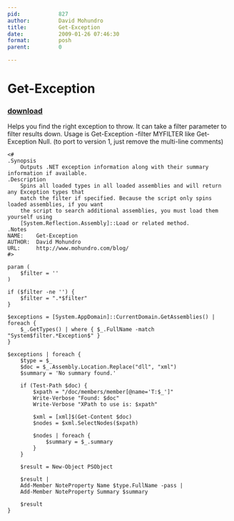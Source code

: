 ```yaml
---
pid:            827
author:         David Mohundro
title:          Get-Exception
date:           2009-01-26 07:46:30
format:         posh
parent:         0

---
```


# Get-Exception

### [download](Scripts\827.ps1)

Helps you find the right exception to throw. It can take a filter parameter to filter results down. Usage is Get-Exception -filter MYFILTER like Get-Exception Null. (to port to version 1, just remove the multi-line comments)

```posh
<#
.Synopsis
	Outputs .NET exception information along with their summary information if available.
.Description
	Spins all loaded types in all loaded assemblies and will return any Exception types that
	match the filter if specified. Because the script only spins loaded assemblies, if you want
	the script to search additional assemblies, you must load them yourself using
	[System.Reflection.Assembly]::Load or related method.
.Notes
NAME:    Get-Exception
AUTHOR:  David Mohundro
URL:     http://www.mohundro.com/blog/
#>

param (
	$filter = ''
)

if ($filter -ne '') {
	$filter = ".*$filter"
}

$exceptions = [System.AppDomain]::CurrentDomain.GetAssemblies() | foreach { 
	$_.GetTypes() | where { $_.FullName -match "System$filter.*Exception$" }
}

$exceptions | foreach {
	$type = $_
	$doc = $_.Assembly.Location.Replace("dll", "xml")
	$summary = 'No summary found.'

	if (Test-Path $doc) {
		$xpath = "/doc/members/member[@name='T:$_']"
		Write-Verbose "Found: $doc"
		Write-Verbose "XPath to use is: $xpath"

		$xml = [xml]$(Get-Content $doc)
		$nodes = $xml.SelectNodes($xpath)

		$nodes | foreach { 
			$summary = $_.summary
		} 
	}

	$result = New-Object PSObject

	$result | 
	Add-Member NoteProperty Name $type.FullName -pass |
	Add-Member NoteProperty Summary $summary

	$result
}

```
